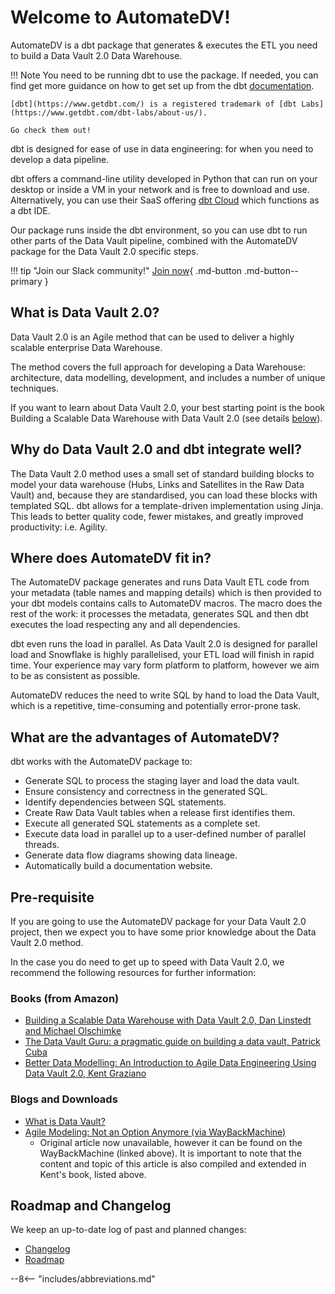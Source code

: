 # Welcome to AutomateDV!
AutomateDV is a dbt package that generates & executes the ETL you need to build a Data Vault 2.0 Data Warehouse.

!!! Note
    You need to be running dbt to use the package. If needed, you can find get more guidance 
    on how to get set up from the dbt [documentation](https://docs.getdbt.com/docs/introduction).
    
    [dbt](https://www.getdbt.com/) is a registered trademark of [dbt Labs](https://www.getdbt.com/dbt-labs/about-us/).
    
    Go check them out!

dbt is designed for ease of use in data engineering: for when you need to develop a data pipeline. 

dbt offers a command-line utility developed in Python that can run on your desktop or inside a VM in your network 
and is free to download and use. Alternatively, you can use their SaaS offering [dbt Cloud](https://docs.getdbt.com/docs/dbt-cloud/cloud-overview)
which functions as a dbt IDE.

Our package runs inside the dbt environment, so you can use dbt to run other parts of the Data Vault pipeline, combined with the 
AutomateDV package for the Data Vault 2.0 specific steps.

!!! tip "Join our Slack community!"
    [Join now](https://join.slack.com/t/dbtvault/shared_invite/enQtODY5MTY3OTIyMzg2LWJlZDMyNzM4YzAzYjgzYTY0MTMzNTNjN2EyZDRjOTljYjY0NDYyYzEwMTlhODMzNGY3MmU2ODNhYWUxYmM2NjA){ .md-button .md-button--primary }

## What is Data Vault 2.0?
Data Vault 2.0 is an Agile method that can be used to deliver a highly scalable enterprise Data Warehouse. 

The method covers the full approach for developing a Data Warehouse: architecture, data modelling, development, 
and includes a number of unique techniques. 

If you want to learn about Data Vault 2.0, your best starting point is the book Building a Scalable Data Warehouse with 
Data Vault 2.0 (see details [below](#pre-requisite)).

## Why do Data Vault 2.0 and dbt integrate well? 
The Data Vault 2.0 method uses a small set of standard building blocks to model your data warehouse 
(Hubs, Links and Satellites in the Raw Data Vault) and, because they are standardised, you can load these blocks with 
templated SQL. dbt allows for a template-driven implementation using Jinja. This leads to better quality code, 
fewer mistakes, and greatly improved productivity: i.e. Agility.

## Where does AutomateDV fit in?
The AutomateDV package generates and runs Data Vault ETL code from your metadata (table names and mapping details) which is 
then provided to your dbt models contains calls to AutomateDV macros.
The macro does the rest of the work: it processes the metadata, generates SQL and then dbt executes the load 
respecting any and all dependencies. 

dbt even runs the load in parallel. As Data Vault 2.0 is designed for parallel load and Snowflake is highly parallelised, 
your ETL load will finish in rapid time. Your experience may vary form platform to platform, however we aim to be as
consistent as possible.

AutomateDV reduces the need to write SQL by hand to load the Data Vault, which is a repetitive, time-consuming 
and potentially error-prone task.

## What are the advantages of AutomateDV?
dbt works with the AutomateDV package to:

- Generate SQL to process the staging layer and load the data vault.
- Ensure consistency and correctness in the generated SQL.
- Identify dependencies between SQL statements.
- Create Raw Data Vault tables when a release first identifies them.
- Execute all generated SQL statements as a complete set.
- Execute data load in parallel up to a user-defined number of parallel threads.
- Generate data flow diagrams showing data lineage.
- Automatically build a documentation website.

## Pre-requisite
If you are going to use the AutomateDV package for your Data Vault 2.0 project, then we expect you to have some prior 
knowledge about the Data Vault 2.0 method.

In the case you do need to get up to speed with Data Vault 2.0, we recommend the following resources for further 
information:

### Books (from Amazon)

- [Building a Scalable Data Warehouse with Data Vault 2.0, Dan Linstedt and Michael Olschimke](https://www.amazon.co.uk/Building-Scalable-Data-Warehouse-Vault-ebook/dp/B015KKYFGO/)
- [The Data Vault Guru: a pragmatic guide on building a data vault, Patrick Cuba](https://www.amazon.co.uk/Data-Vault-Guru-pragmatic-building/dp/B08KJLJW9Q)
- [Better Data Modelling: An Introduction to Agile Data Engineering Using Data Vault 2.0, Kent Graziano](https://www.amazon.co.uk/Better-Data-Modeling-Introduction-Engineering-ebook/dp/B018BREV1C)

### Blogs and Downloads

- [What is Data Vault?](https://www.data-vault.com/what-is-data-vault/)
- [Agile Modeling: Not an Option Anymore (via WayBackMachine)](https://web.archive.org/web/20230329184416/https://vertabelo.com/blog/data-vault-series-agile-modeling-not-an-option-anymore/)
    - Original article now unavailable, however it can be found on the WayBackMachine (linked above).
      It is important to note that the content and topic of this article is also compiled and extended in Kent's book, listed above.

## Roadmap and Changelog

We keep an up-to-date log of past and planned changes:

- [Changelog](changelog/index.md)
- [Roadmap](roadmap.md)

--8<-- "includes/abbreviations.md"